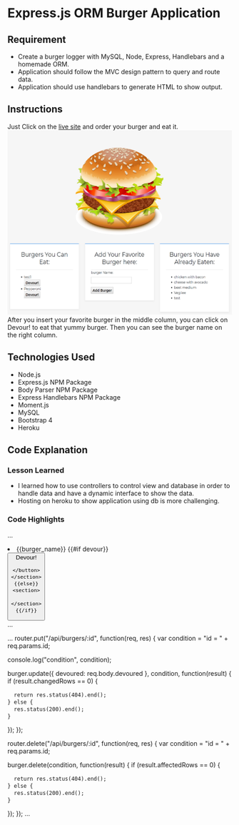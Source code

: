 # Express.js ORM Burger Application

## Requirement
- Create a burger logger with MySQL, Node, Express, Handlebars and a homemade ORM. 
- Application should follow the MVC design pattern to query and route data.
- Application should use handlebars to generate HTML to show output.

## Instructions
Just Click on the [live site](https://boiling-headland-69540.herokuapp.com/) and order your burger and eat it.
![Image of Eat-Da-Burger](https://github.com/saraalinazari/burger-HW/blob/master/screenshots/burgerDemo.png?raw=true)
After you insert your favorite burger in the middle column, you can click on Devour! to eat that yummy burger. Then you can see the burger name on the right column.
## Technologies Used
- Node.js
- Express.js NPM Package
- Body Parser NPM Package
- Express Handlebars NPM Package
- Moment.js
- MySQL
- Bootstrap 4
- Heroku

## Code Explanation
### Lesson Learned
- I learned how to use controllers to control view and database in order to handle data and have a dynamic interface to show the data.
- Hosting on heroku to show application using db is more challenging.

### Code Highlights
...
<li>
	{{burger_name}}
	{{#if devour}}
	<section>
	<button class="change-devour" data-id="{{id}}" data-newdevour="{{devour}}">Devour!
		
	</button>
	</section>
	{{else}}
	<section>
	
	</section>
	{{/if}}
</li>
...

...
router.put("/api/burgers/:id", function(req, res) {
  var condition = "id = " + req.params.id;

  console.log("condition", condition);

  burger.update({
    devoured: req.body.devoured
  }, condition, function(result) {
    if (result.changedRows == 0) {
    
      return res.status(404).end();
    } else {
      res.status(200).end();
    }
  });
});

router.delete("/api/burgers/:id", function(req, res) {
  var condition = "id = " + req.params.id;

  burger.delete(condition, function(result) {
    if (result.affectedRows == 0) {
    
      return res.status(404).end();
    } else {
      res.status(200).end();
    }
  });
});
...
